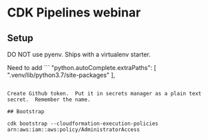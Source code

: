 # CDK Pipelines webinar

## Setup

DO NOT use pyenv.  Ships with a virtualenv starter.

Need to add ```  "python.autoComplete.extraPaths": [
    ".venv/lib/python3.7/site-packages"
  ],
``` to your settings for autocomplete.

Create Github token.  Put it in secrets manager as a plain text secret.  Remember the name.

## Bootstrap

cdk bootstrap --cloudformation-execution-policies arn:aws:iam::aws:policy/AdministratorAccess
